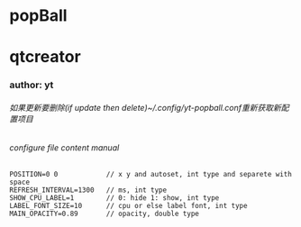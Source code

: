 # popBall
# qtcreator
### author: yt

###### 如果更新要删除(if update then delete)~/.config/yt-popball.conf重新获取新配置项目

###### configure file content manual
```
POSITION=0 0            // x y and autoset, int type and separete with space
REFRESH_INTERVAL=1300   // ms, int type
SHOW_CPU_LABEL=1        // 0: hide 1: show, int type
LABEL_FONT_SIZE=10      // cpu or else label font, int type
MAIN_OPACITY=0.89       // opacity, double type
```
